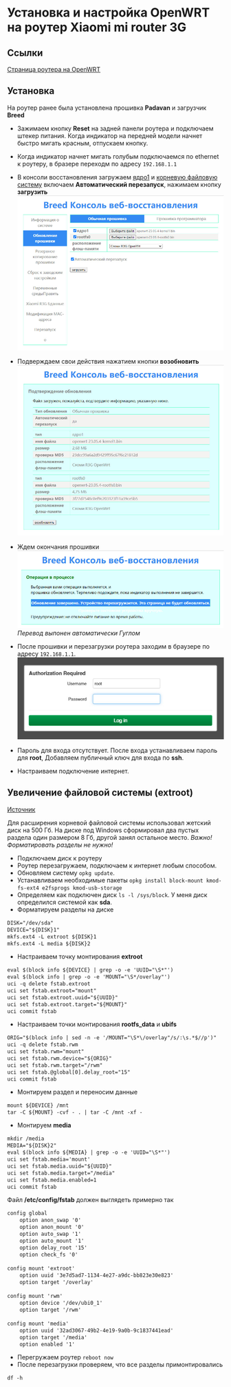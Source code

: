 # Установка и настройка **OpenWRT** на роутер **Xiaomi mi router 3G**

## Ссылки
[Страница роутера на OpenWRT](https://openwrt.org/toh/xiaomi/mir3g)

## Установка

На роутер ранее была установлена прошивка **Padavan** и загрузчик **Breed**

* Зажимаем кнопку **Reset** на задней панели роутера и подключаем штекер питания.
Когда индикатор на передней модели начнет быстро мигать красным,
отпускаем кнопку.
* Когда индикатор начнет мигать голубым подключаемся по ethernet к роутеру,
в бразере переходм по адресу ```192.168.1.1```

* В консоли восстановления загружаем [ядро1](firmware/open-wrt/openwrt-23.05.4-kernel1.bin)
и [корневую файловую систему](firmware/open-wrt/openwrt-23.05.4-rootfs0.bin)
включаем **Автоматический перезапуск**, нажимаем кнопку **загрузить**
![Консоль восстановления](images/breed.jpg)
* Подверждаем свои действия нажатием кнопки **возобновить**
![Консоль восстановления. Подтверждение](images/breed-confirmation.jpg)
* Ждем окончания прошивки
![Кконсоль восстановления. Прошивка](images/breed-in-progress.jpg)
*Перевод выпонен автоматически Гуглом*
* После прошивки и перезагрузки роутера заходим в браузере по адресу ```192.168.1.1```.
![LUCI. Авторизация](images/luci-autorization.jpg)
* Пароль для входа отсутствует. После входа устанавливаем пароль для **root**,
Добавляем публичный ключ для входа по **ssh**.
* Настраиваем подключение интернет.

## Увеличение файловой системы (extroot)

[Источник](https://openwrt.org/docs/guide-user/additional-software/extroot_configuration)

Для расширения корневой файловой системы использовал жетский диск на 500 Гб.
На диске под Windows сформировал два пустых раздела один размером 8 Гб, другой занял остальное место.
*Важно! Форматировать разделы не нужно!*

* Подключаем диск к роутеру
* Роутер перезагружаем, подключаем к интернет любым способом.
* Обновляем систему ```opkg update```.
* Устанавливаем необходимые пакеты
```opkg install block-mount kmod-fs-ext4 e2fsprogs kmod-usb-storage```
* Определяем как подключен диск
```ls -l /sys/block```.
У меня диск определился системой как **sda**.
* Форматируем разделы на диске
```
DISK="/dev/sda"
DEVICE="${DISK}1"
mkfs.ext4 -L extroot ${DISK}1
mkfs.ext4 -L media ${DISK}2
```
* Настраиваем точку монтирования **extroot**
```
eval $(block info ${DEVICE} | grep -o -e 'UUID="\S*"')
eval $(block info | grep -o -e 'MOUNT="\S*/overlay"')
uci -q delete fstab.extroot
uci set fstab.extroot="mount"
uci set fstab.extroot.uuid="${UUID}"
uci set fstab.extroot.target="${MOUNT}"
uci commit fstab
```
* Настраиваем точки монтирования **rootfs_data** и **ubifs**
```
ORIG="$(block info | sed -n -e '/MOUNT="\S*\/overlay"/s/:\s.*$//p')"
uci -q delete fstab.rwm
uci set fstab.rwm="mount"
uci set fstab.rwm.device="${ORIG}"
uci set fstab.rwm.target="/rwm"
uci set fstab.@global[0].delay_root="15"
uci commit fstab
```
* Монтируем раздел и переносим данные
```
mount ${DEVICE} /mnt
tar -C ${MOUNT} -cvf - . | tar -C /mnt -xf -
```
* Монтируем **media**
```
mkdir /media
MEDIA="${DISK}2"
eval $(block info ${MEDIA} | grep -o -e 'UUID="\S*"')
uci set fstab.media='mount'
uci set fstab.media.uuid="${UUID}"
uci set fstab.media.target="/media"
uci set fstab.media.enabled=1
uci commit fstab
```
Файл **/etc/config/fstab** должен выглядеть примерно так
```
config global
	option anon_swap '0'
	option anon_mount '0'
	option auto_swap '1'
	option auto_mount '1'
	option delay_root '15'
	option check_fs '0'

config mount 'extroot'
	option uuid '3e7d5ad7-1134-4e27-a9dc-bb823e30e823'
	option target '/overlay'

config mount 'rwm'
	option device '/dev/ubi0_1'
	option target '/rwm'

config mount 'media'
	option uuid '32ad3067-49b2-4e19-9a0b-9c1837441ead'
	option target '/media'
	option enabled '1'
```
* Перегружаем роутер ```reboot now```
* После перезагрузки проверяем, что все разделы примонтировались
```
df -h
```